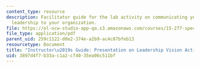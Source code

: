 ```yaml
---
content_type: resource
description: Facilitator guide for the lab activity on communicating your vision of
  leadership to your organization.
file: https://ol-ocw-studio-app-qa.s3.amazonaws.com/courses/15-277-special-seminar-in-communications-leadership-and-personal-effectiveness-coaching-fall-2008/3897d4f7b33ac1a2cf4035ea06c511bf_guide_09.pdf
file_type: application/pdf
parent_uid: 259c1122-d0e2-374e-a2b9-ac4c87bfeb13
resourcetype: Document
title: "Instructor\u2019s Guide: Presentation on Leadership Vision Activity"
uid: 3897d4f7-b33a-c1a2-cf40-35ea06c511bf
---
```

